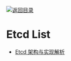 [![返回目录](https://user-images.githubusercontent.com/5803001/38079637-ff0abcf0-3371-11e8-9b76-ad651620afc7.jpg)](https://github.com/wx-chevalier/Awesome-Lists)

# Etcd List

- [Etcd 架构与实现解析](http://mp.weixin.qq.com/s/fRM2mfJC6TSf1UIGnD3agg)
